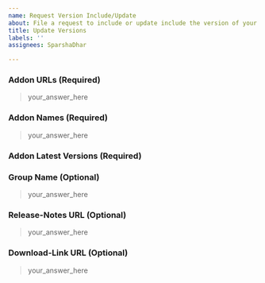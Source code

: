 ```yaml
---
name: Request Version Include/Update
about: File a request to include or update include the version of your data
title: Update Versions
labels: ''
assignees: SparshaDhar

---
```


### Addon URLs (Required)
> your_answer_here

### Addon Names (Required)
> your_answer_here

### Addon Latest Versions (Required)

### Group Name (Optional)
> your_answer_here

### Release-Notes URL (Optional)
> your_answer_here

### Download-Link URL (Optional)
> your_answer_here
